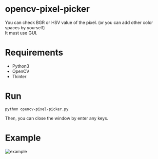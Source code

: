 # opencv-pixel-picker
You can check BGR or HSV value of the pixel. (or you can add other color spaces by yourself)  
It must use GUI.

# Requirements
- Python3
- OpenCV
- Tkinter

# Run
```python opencv-pixel-picker.py```

Then, you can close the window by enter any keys.

# Example
![example](https://user-images.githubusercontent.com/37574274/100520448-12569980-31e1-11eb-9f70-eb9cfea3b1b4.png)
